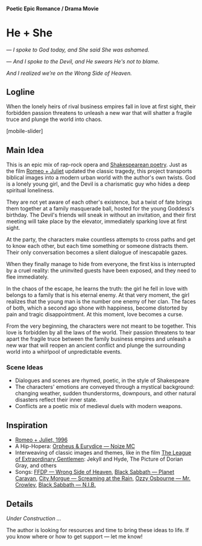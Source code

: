 #### Poetic Epic Romance / Drama Movie

# He + She

*— I spoke to God today, and She said She was ashamed.*

*— And I spoke to the Devil, and He swears He's not to blame.*

*And I realized we’re on the Wrong Side of Heaven.*

## Logline

When the lonely heirs of rival business empires fall in love at first sight, their forbidden passion threatens to unleash a new war that will shatter a fragile truce and plunge the world into chaos.

[mobile-slider]

## Main Idea

This is an epic mix of rap-rock opera and [Shakespearean poetry](https://en.wikipedia.org/wiki/William_Shakespeare). Just as the film [Romeo + Juliet](https://www.imdb.com/title/tt0117509/) updated the classic tragedy, this project transports biblical images into a modern urban world with the author's own twists. God is a lonely young girl, and the Devil is a charismatic guy who hides a deep spiritual loneliness.

They are not yet aware of each other's existence, but a twist of fate brings them together at a family masquerade ball, hosted for the young Goddess's birthday. The Devil's friends will sneak in without an invitation, and their first meeting will take place by the elevator, immediately sparking love at first sight.

At the party, the characters make countless attempts to cross paths and get to know each other, but each time something or someone distracts them. Their only conversation becomes a silent dialogue of inescapable gazes.

When they finally manage to hide from everyone, the first kiss is interrupted by a cruel reality: the uninvited guests have been exposed, and they need to flee immediately.

In the chaos of the escape, he learns the truth: the girl he fell in love with belongs to a family that is his eternal enemy. At that very moment, the girl realizes that the young man is the number one enemy of her clan. The faces of both, which a second ago shone with happiness, become distorted by pain and tragic disappointment. At this moment, love becomes a curse.

From the very beginning, the characters were not meant to be together. This love is forbidden by all the laws of the world. Their passion threatens to tear apart the fragile truce between the family business empires and unleash a new war that will reopen an ancient conflict and plunge the surrounding world into a whirlpool of unpredictable events.

### Scene Ideas

- Dialogues and scenes are rhymed, poetic, in the style of Shakespeare
- The characters' emotions are conveyed through a mystical background: changing weather, sudden thunderstorms, downpours, and other natural disasters reflect their inner state.
- Conflicts are a poetic mix of medieval duels with modern weapons.

## Inspiration

- [Romeo + Juliet, 1996](https://www.imdb.com/title/tt0117509/)
- A Hip-Hopera: [Orpheus & Eurydice — Noize MC](https://www.youtube.com/watch?v=TbMYvqA8Tj4)
- Interweaving of classic images and themes, like in the film [The League of Extraordinary Gentlemen](https://www.imdb.com/title/tt0311429/): Jekyll and Hyde, The Picture of Dorian Gray, and others
- Songs: [FFDP — Wrong Side of Heaven](https://open.spotify.com/track/11Ojp7JniVvwd0gmgvyKkd?si=_gtX3nIgTeOAt1k6oQf8Jg), [Black Sabbath — Planet Caravan](https://open.spotify.com/track/4VAAXfLf8YPiO1LzyYnMKb?si=H0yObqdcSwCUoofQdVV40g), [City Morgue — Screaming at the Rain](https://open.spotify.com/track/6dIMYXE0iAoXfjQGU1aFdy?si=rYTE-KXxTc2y6L4JSgZ-qw), [Ozzy Osbourne — Mr. Crowley](https://open.spotify.com/track/2ov8L95QD25TLpZAZPYWXL?si=FYXiBytqTp6G4HuEqX9B6A), [Black Sabbath — N.I.B.](https://open.spotify.com/track/3XclwoQxz4p6Dl7VUf90KW?si=6FHvsCUZREOZ4LxJcTXKfA)

## Details

*Under Construction …*

The author is looking for resources and time to bring these ideas to life. If you know where or how to get support — let me know!